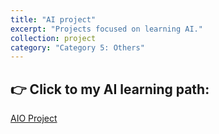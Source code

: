 ```yaml
---
title: "AI project"
excerpt: "Projects focused on learning AI."
collection: project
category: "Category 5: Others"
---
```


## 👉 Click to my AI learning path: 
  <a href="https://yen010390.github.io/AIO.github.io/" target="_blank" rel="noopener">
    AIO Project
  </a>
</p>
